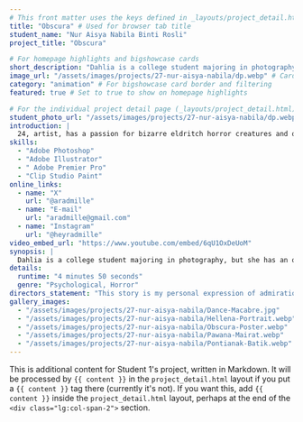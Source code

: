 ```yaml
---
# This front matter uses the keys defined in _layouts/project_detail.html
title: "Obscura" # Used for browser tab title
student_name: "Nur Aisya Nabila Binti Rosli"
project_title: "Obscura"

# For homepage highlights and bigshowcase cards
short_description: "Dahlia is a college student majoring in photography, but she has an obscure hobby: capturing images of dead animals and insects."
image_url: "/assets/images/projects/27-nur-aisya-nabila/dp.webp" # Card image
category: "animation" # For bigshowcase card border and filtering
featured: true # Set to true to show on homepage highlights

# For the individual project detail page (_layouts/project_detail.html)
student_photo_url: "/assets/images/projects/27-nur-aisya-nabila/dp.webp"
introduction: |
  24, artist, has a passion for bizarre eldritch horror creatures and obscure art. Kafka gets me (because who hasn’t felt like a giant bug, right?
skills:
  - "Adobe Photoshop"
  - "Adobe Illustrator"
  - " Adobe Premier Pro"
  - "Clip Studio Paint"
online_links:
  - name: "X"
    url: "@aradmille"
  - name: "E-mail"
    url: "aradmille@gmail.com"
  - name: "Instagram"
    url: "@heyradmille"
video_embed_url: "https://www.youtube.com/embed/6qU1OxDeUoM"
synopsis: |
  Dahlia is a college student majoring in photography, but she has an obscure hobby: capturing images of dead animals and insects. Due to this morally dubious obsession, she becomes haunted by a black, formless entity that terrorizes her waking life and invades her nightmares. This entity is the manifestation of her growing guilt. As the haunting intensifies, Dahlia is forced to confront her “guilty pleasure” and the psychological horror it invites.
details:
  runtime: "4 minutes 50 seconds"
  genre: "Psychological, Horror"
directors_statement: "This story is my personal expression of admiration for characters who are forced to confront moral dilemmas and face the consequences of their own actions. It's my way of channeling a deep love for Kafkaesque narratives, infused with my own creative style."
gallery_images:
  - "/assets/images/projects/27-nur-aisya-nabila/Dance-Macabre.jpg"
  - "/assets/images/projects/27-nur-aisya-nabila/Hellena-Portrait.webp"
  - "/assets/images/projects/27-nur-aisya-nabila/Obscura-Poster.webp"
  - "/assets/images/projects/27-nur-aisya-nabila/Pawana-Mairat.webp"
  - "/assets/images/projects/27-nur-aisya-nabila/Pontianak-Batik.webp"
---
```

<!-- You can add more content here in Markdown if needed, it will appear after the gallery -->
This is additional content for Student 1's project, written in Markdown.
It will be processed by `{{ content }}` in the `project_detail.html` layout if you put a `{{ content }}` tag there (currently it's not).
If you want this, add `{{ content }}` inside the `project_detail.html` layout, perhaps at the end of the `<div class="lg:col-span-2">` section.